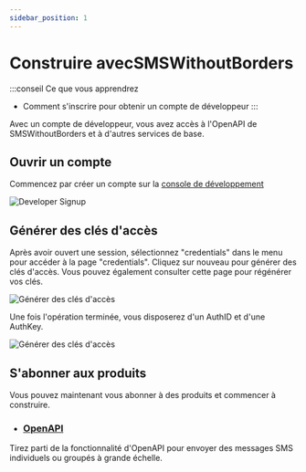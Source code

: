 ```yaml
---
sidebar_position: 1
---
```


# Construire avecSMSWithoutBorders

:::conseil Ce que vous apprendrez

* Comment s'inscrire pour obtenir un compte de développeur
:::

Avec un compte de développeur, vous avez accès à l'OpenAPI de SMSWithoutBorders et à d'autres services de base.

## Ouvrir un compte

Commencez par créer un compte sur la [console de développement](https://developers.smswithoutborders.com)

![Developer Signup](/img/dev_signup.png)

## Générer des clés d'accès

Après avoir ouvert une session, sélectionnez "credentials" dans le menu pour accéder à la page "credentials". Cliquez sur nouveau pour générer des clés d'accès. Vous pouvez également consulter cette page pour régénérer vos clés.

![Générer des clés d'accès](/img/dev_creds.png)

Une fois l'opération terminée, vous disposerez d'un AuthID et d'une AuthKey.

![Générer des clés d'accès](/img/dev_creds_generated.png)

## S'abonner aux produits

Vous pouvez maintenant vous abonner à des produits et commencer à construire.

* ### [OpenAPI](https://smswithoutborders-openapi.readthedocs.io/en/latest/)

Tirez parti de la fonctionnalité d'OpenAPI pour envoyer des messages SMS individuels ou groupés à grande échelle.









